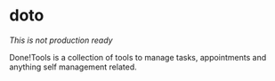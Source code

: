 # doto

*This is not production ready* 

Done!Tools is a collection of tools to manage tasks, appointments and anything self management related.
